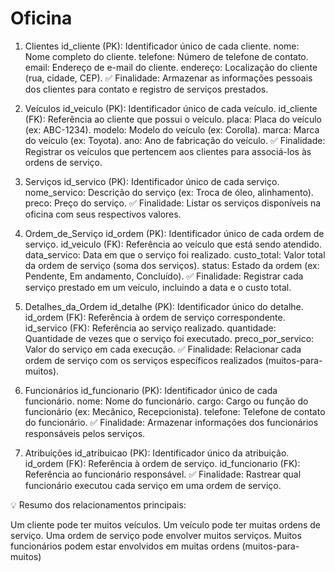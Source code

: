 # Oficina

1. Clientes
id_cliente (PK): Identificador único de cada cliente.
nome: Nome completo do cliente.
telefone: Número de telefone de contato.
email: Endereço de e-mail do cliente.
endereço: Localização do cliente (rua, cidade, CEP).
✅ Finalidade: Armazenar as informações pessoais dos clientes para contato e registro de serviços prestados.

2. Veículos
id_veiculo (PK): Identificador único de cada veículo.
id_cliente (FK): Referência ao cliente que possui o veículo.
placa: Placa do veículo (ex: ABC-1234).
modelo: Modelo do veículo (ex: Corolla).
marca: Marca do veículo (ex: Toyota).
ano: Ano de fabricação do veículo.
✅ Finalidade: Registrar os veículos que pertencem aos clientes para associá-los às ordens de serviço.

3. Serviços
id_servico (PK): Identificador único de cada serviço.
nome_servico: Descrição do serviço (ex: Troca de óleo, alinhamento).
preco: Preço do serviço.
✅ Finalidade: Listar os serviços disponíveis na oficina com seus respectivos valores.

4. Ordem_de_Serviço
id_ordem (PK): Identificador único de cada ordem de serviço.
id_veiculo (FK): Referência ao veículo que está sendo atendido.
data_servico: Data em que o serviço foi realizado.
custo_total: Valor total da ordem de serviço (soma dos serviços).
status: Estado da ordem (ex: Pendente, Em andamento, Concluído).
✅ Finalidade: Registrar cada serviço prestado em um veículo, incluindo a data e o custo total.

5. Detalhes_da_Ordem
id_detalhe (PK): Identificador único do detalhe.
id_ordem (FK): Referência à ordem de serviço correspondente.
id_servico (FK): Referência ao serviço realizado.
quantidade: Quantidade de vezes que o serviço foi executado.
preco_por_servico: Valor do serviço em cada execução.
✅ Finalidade: Relacionar cada ordem de serviço com os serviços específicos realizados (muitos-para-muitos).

6. Funcionários
id_funcionario (PK): Identificador único de cada funcionário.
nome: Nome do funcionário.
cargo: Cargo ou função do funcionário (ex: Mecânico, Recepcionista).
telefone: Telefone de contato do funcionário.
✅ Finalidade: Armazenar informações dos funcionários responsáveis pelos serviços.

7. Atribuições
id_atribuicao (PK): Identificador único da atribuição.
id_ordem (FK): Referência à ordem de serviço.
id_funcionario (FK): Referência ao funcionário responsável.
✅ Finalidade: Rastrear qual funcionário executou cada serviço em uma ordem de serviço.

💡 Resumo dos relacionamentos principais:

Um cliente pode ter muitos veículos.
Um veículo pode ter muitas ordens de serviço.
Uma ordem de serviço pode envolver muitos serviços.
Muitos funcionários podem estar envolvidos em muitas ordens (muitos-para-muitos)

